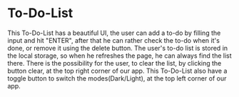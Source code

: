 # To-Do-List
This To-Do-List has a beautiful UI, the user can add a to-do by filling the input and hit "ENTER", after that he can rather check the to-do when it's done, or remove it using the delete button. The user's to-do list is stored in the local storage, so when he refreshes the page, he can always find the list there. There is the possibility for the user, to clear the list, by clicking the button clear, at the top right corner of our app. This To-Do-List also have a toggle button to switch the modes(Dark/Light), at the top left corner of our app.
